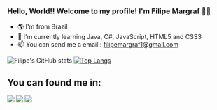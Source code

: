 ### Hello, World!! Welcome to my profile! I'm Filipe Margraf 👋😃

- 🌎 I'm from Brazil
- 🌱 I'm currently learning Java, C#, JavaScript, HTML5 and CSS3
- 📫 You can send me a email!: filipemargraf1@gmail.com

![Filipe's GitHub stats](https://github-readme-stats.vercel.app/api?username=FilipeMargraf&show_icons=true&theme=tokyonight)
[![Top Langs](https://github-readme-stats.vercel.app/api/top-langs/?username=FilipeMargraf&layout=compact&theme=tokyonight)](https://github.com/FilipeMargraf/github-readme-stats)

## You can found me in:
<a href="https://www.linkedin.com/in/filipe-margraf" target="_blank"><img src="https://img.shields.io/badge/LinkedIn-0077B5?style=for-the-badge&logo=linkedin&logoColor=white"></img></a>
<a href="https://www.instagram.com/lipemargraf/" target="_blank"><img src="https://img.shields.io/badge/Instagram-E4405F?style=for-the-badge&logo=instagram&logoColor=white"></img></a>
<a href="mailto:filipemargraf1@gmail.com"><img src="https://img.shields.io/badge/Gmail-D14836?style=for-the-badge&logo=gmail&logoColor=white"></img></a>
